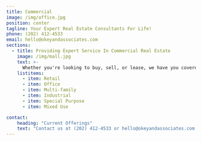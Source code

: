 ```yaml
---
title: Commercial
image: /img/office.jpg
position: center
tagline: Your Expert Real Estate Consultants For Life!
phone: (202) 412-4533
email: hello@okeyandassociates.com
sections:
  - title: Providing Expert Service In Commercial Real Estate
    image: /img/mall.jpg
    text: >-
      Whether you're looking to buy, sell, or lease, we have you covered:
    listitems:
      - item: Retail
      - item: Office
      - item: Multi-family
      - item: Industrial
      - item: Special Purpose
      - item: Mixed Use

contact:
    heading: "Current Offerings"
    text: "Contact us at (202) 412-4533 or hello@okeyandassociates.com to get more info on available spaces and properties, or on leasing/selling your property."
---
```


